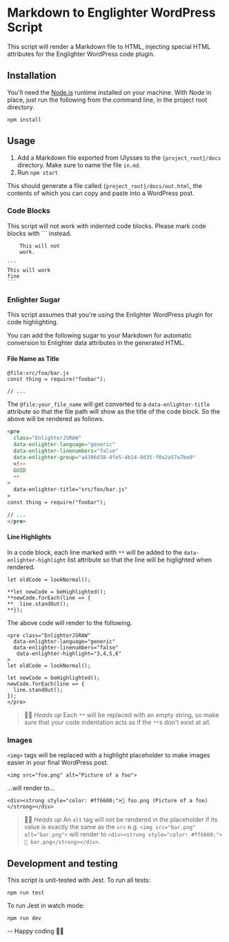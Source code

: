 # Markdown to Englighter WordPress Script

This script will render a Markdown file to HTML, injecting special HTML attributes for the Englighter WordPress code plugin.

## Installation

You'll need the [Node.js](https://nodejs.org/en/) runtime installed on your machine. With Node in place, just run
the following from the command line, in the project root directory.

```
npm install
```

## Usage

1. Add a Markdown file exported from Ulysses to the `{project_root}/docs` directory. Make sure to name the file `in.md`.
1. Run `npm start`

This should generate a file called `{project_root}/docs/out.html`, the contents of which you can
copy and paste into a WordPress post.

### Code Blocks

This script will not work with indented code blocks. Please mark code blocks with ``` instead.

```
    This will not
    work.
```

````
```
This will work
fine
```
````

### Enlighter Sugar

This script assumes that you're using the Enlighter WordPress plugin for code highlighting.

You can add the following sugar to your Markdown for automatic conversion to Enlighter data attributes in the generated HTML.

#### File Name as Title

```
@file:src/foo/bar.js
const thing = require("foobar");

// ...
```

The `@file:your_file_name` will get converted to a `data-enlighter-title` attribute so that the file path will show as the
title of the code block. So the above will be rendered as follows.

```html
<pre
  class="EnlighterJSRAW"
  data-enlighter-language="generic"
  data-enlighter-linenumbers="false"
  data-enlighter-group="a4396d38-4fe5-4b14-9d35-f0a2a57a7be0"
  <!--
  GUID
  --
>
  data-enlighter-title="src/foo/bar.js"
>
const thing = require("foobar");

// ...
</pre>
```

#### Line Highlights

In a code block, each line marked with `**` will be added to the `data-enlighter-highlight` list attribute so that the line will be higlighted when rendered.

```
let oldCode = lookNormal();

**let newCode = beHighlighted();
**newCode.forEach(line => {
**  line.standOut();
**});
```

The above code will render to the following.

```
<pre class="EnlighterJSRAW"
  data-enlighter-language="generic"
  data-enlighter-linenumbers="false"
   data-enlighter-highlight="3,4,5,6"
>
let oldCode = lookNormal();

let newCode = beHighlighted();
newCode.forEach(line => {
  line.standOut();
});
</pre>
```

> ✋🏽 _Heads up_ Each `**` will be replaced with an empty string, so make sure
> that your code indentation acts as if the `**`s don't exist at all.

### Images

`<img>` tags will be replaced with a highlight placeholder to
make images easier in your final WordPress post.

```
<img src="foo.png" alt="Picture of a foo">
```

...will render to...

```
<div><strong style="color: #ff6600;">📸 foo.png (Picture of a foo)</strong></div>
```

> ✋🏽 _Heads up_ An `alt` tag will not be rendered in the placeholder if its
> value is exactly the same as the `src` e.g. `<img src="bar.png" alt="bar.png">`
> will render to `<div><strong style="color: #ff6600;">📸 bar.png</strong></div>`.

## Development and testing

This script is unit-tested with Jest. To run all tests:

```
npm run test
```

To run Jest in watch mode:

```
npm run dev
```

-- Happy coding 🥸🤓
